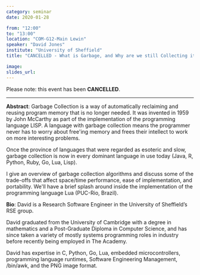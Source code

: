 ```yaml
---
category: seminar
date: 2020-01-28

from: "12:00"
to: "13:00"
location: "COM-G12-Main Lewin"
speaker: "David Jones"
institute: "University of Sheffield"
title: "CANCELLED - What is Garbage, and Why are we still Collecting it after 50 years?"

image:
slides_url:
---
```


Please note: this event has been **CANCELLED**.

---

**Abstract**: Garbage Collection is a way of automatically reclaiming and reusing program memory that is no longer needed. It was invented in 1959 by John McCarthy as part of the implementation of the programming language LISP. A language with garbage collection means the programmer never has to worry about free'ing memory and frees their intellect to work on more interesting problems.

Once the province of languages that were regarded as esoteric and slow, garbage collection is now in every dominant language in use today (Java, R, Python, Ruby, Go, Lua, Lisp).

I give an overview of garbage collection algorithms and discuss some of the trade-offs that affect space/time performance, ease of implementation, and portability. We'll have a brief splash around inside the implementation of the programming language Lua (PUC-Rio, Brazil).

**Bio**: David is a Research Software Engineer in the University of Sheffield’s RSE group.

David graduated from the University of Cambridge with a degree in mathematics and a Post-Graduate Diploma in Computer Science, and has since taken a variety of mostly systems programming roles in industry before recently being employed in The Academy.

David has expertise in C, Python, Go, Lua, embedded microcontrollers, programming language runtimes, Software Engineering Management, /bin/awk, and the PNG image format.

